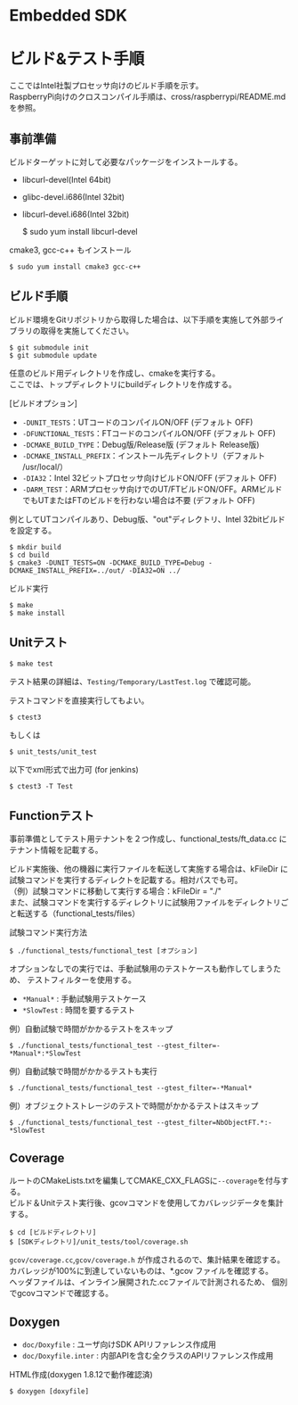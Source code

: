 Embedded SDK
===================================

# ビルド&テスト手順
ここではIntel社製プロセッサ向けのビルド手順を示す。  
RaspberryPi向けのクロスコンパイル手順は、cross/raspberrypi/README.md を参照。

事前準備
--------
ビルドターゲットに対して必要なパッケージをインストールする。
* libcurl-devel(Intel 64bit)
* glibc-devel.i686(Intel 32bit)
* libcurl-devel.i686(Intel 32bit)


    $ sudo yum install libcurl-devel

cmake3, gcc-c++ もインストール

    $ sudo yum install cmake3 gcc-c++

ビルド手順
----------
ビルド環境をGitリポジトリから取得した場合は、以下手順を実施して外部ライブラリの取得を実施してください。

    $ git submodule init
    $ git submodule update
任意のビルド用ディレクトリを作成し、cmakeを実行する。  
ここでは、トップディレクトリにbuildディレクトリを作成する。

[ビルドオプション]
* `-DUNIT_TESTS`：UTコードのコンパイルON/OFF (デフォルト OFF)
* `-DFUNCTIONAL_TESTS`：FTコードのコンパイルON/OFF (デフォルト OFF)
* `-DCMAKE_BUILD_TYPE`：Debug版/Release版 (デフォルト Release版)
* `-DCMAKE_INSTALL_PREFIX`：インストール先ディレクトリ（デフォルト /usr/local/）
* `-DIA32`：Intel 32ビットプロセッサ向けビルドON/OFF (デフォルト OFF)
* `-DARM_TEST`：ARMプロセッサ向けでのUT/FTビルドON/OFF。ARMビルドでもUTまたはFTのビルドを行わない場合は不要 (デフォルト OFF)

例としてUTコンパイルあり、Debug版、"out"ディレクトリ、Intel 32bitビルドを設定する。

    $ mkdir build
    $ cd build
    $ cmake3 -DUNIT_TESTS=ON -DCMAKE_BUILD_TYPE=Debug -DCMAKE_INSTALL_PREFIX=../out/ -DIA32=ON ../
ビルド実行

    $ make
    $ make install

Unitテスト
----------
    $ make test

テスト結果の詳細は、`Testing/Temporary/LastTest.log` で確認可能。

テストコマンドを直接実行してもよい。

    $ ctest3
もしくは

    $ unit_tests/unit_test

以下でxml形式で出力可 (for jenkins)

    $ ctest3 -T Test

Functionテスト
--------------
事前準備としてテスト用テナントを２つ作成し、functional_tests/ft_data.cc にテナント情報を記載する。

ビルド実施後、他の機器に実行ファイルを転送して実施する場合は、kFileDir に試験コマンドを実行するディレクトを記載する。相対パスでも可。  
（例）試験コマンドに移動して実行する場合：kFileDir = "./"  
また、試験コマンドを実行するディレクトリに試験用ファイルをディレクトリごと転送する（functional_tests/files）

試験コマンド実行方法

    $ ./functional_tests/functional_test [オプション]

オプションなしでの実行では、手動試験用のテストケースも動作してしまうため、
テストフィルターを使用する。

* `*Manual*` : 手動試験用テストケース
* `*SlowTest` : 時間を要するテスト

例）自動試験で時間がかかるテストをスキップ

    $ ./functional_tests/functional_test --gtest_filter=-*Manual*:*SlowTest

例）自動試験で時間がかかるテストも実行

    $ ./functional_tests/functional_test --gtest_filter=-*Manual*

例）オブジェクトストレージのテストで時間がかかるテストはスキップ

    $ ./functional_tests/functional_test --gtest_filter=NbObjectFT.*:-*SlowTest

Coverage
--------
ルートのCMakeLists.txtを編集してCMAKE_CXX_FLAGSに`--coverage`を付与する。  
ビルド＆Unitテスト実行後、gcovコマンドを使用してカバレッジデータを集計する。

    $ cd [ビルドディレクトリ]
    $ [SDKディレクトリ]/unit_tests/tool/coverage.sh

`gcov/coverage.cc`,`gcov/coverage.h` が作成されるので、集計結果を確認する。  
カバレッジが100%に到達していないものは、\*.gcov ファイルを確認する。  
ヘッダファイルは、インライン展開された.ccファイルで計測されるため、
個別でgcovコマンドで確認する。

Doxygen
-------
* `doc/Doxyfile` : ユーザ向けSDK APIリファレンス作成用
* `doc/Doxyfile.inter` : 内部APIを含む全クラスのAPIリファレンス作成用

HTML作成(doxygen 1.8.12で動作確認済)

    $ doxygen [doxyfile]
